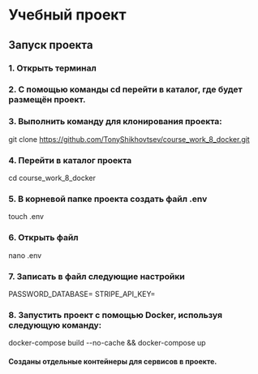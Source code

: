 # Учебный проект

## Запуск проекта
### 1. Открыть терминал
### 2. С помощью команды cd перейти в каталог, где будет размещён проект.
### 3. Выполнить команду для клонирования проекта:
git clone https://github.com/TonyShikhovtsev/course_work_8_docker.git

### 4. Перейти в каталог проекта
cd course_work_8_docker

### 5. В корневой папке проекта создать файл .env
touch .env

### 6. Открыть файл
nano .env

### 7. Записать в файл следующие настройки

PASSWORD_DATABASE=
STRIPE_API_KEY=

### 8. Запустить проект с помощью Docker, используя следующую команду:
docker-compose build --no-cache && docker-compose up


#### Cозданы отдельные контейнеры для сервисов в проекте.





